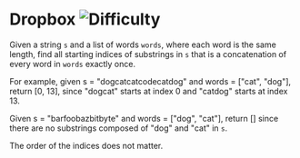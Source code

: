 # Dropbox ![Difficulty](https://img.shields.io/badge/-MEDIUM-yellow)
	
Given a string `s` and a list of words `words`, where each word is the same length, find all starting indices of substrings in `s`
that is a concatenation of every word in `words` exactly once.
	
For example, given s = "dogcatcatcodecatdog" and words = ["cat", "dog"], return [0, 13], since "dogcat" starts at index 0 and "catdog" starts at index 13.
	
Given s = "barfoobazbitbyte" and words = ["dog", "cat"], return [] since there are no substrings composed of "dog" and "cat" in `s`.
	
The order of the indices does not matter.
	
